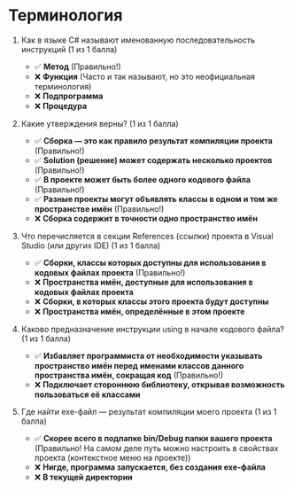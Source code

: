 # Терминология

1. Как в языке C# называют именованную последовательность инструкций (1 из 1 балла)
   * ✅ **Метод** (Правильно!)
   * ❌ **Функция** (Часто и так называют, но это неофициальная терминология)
   * ❌ **Подпрограмма**
   * ❌ **Процедура**


2. Какие утверждения верны? (1 из 1 балла)
   * ✅ **Сборка — это как правило результат компиляции проекта** (Правильно!)
   * ✅ **Solution (решение) может содержать несколько проектов** (Правильно!)
   * ✅ **В проекте может быть более одного кодового файла** (Правильно!)
   * ✅ **Разные проекты могут объявлять классы в одном и том же пространстве имён** (Правильно!)
   * ❌ **Сборка содержит в точности одно пространство имён**


3. Что перечисляется в секции References (ссылки) проекта в Visual Studio (или других IDE) (1 из 1 балла)
   * ✅ **Сборки, классы которых доступны для использования в кодовых файлах проекта** (Правильно!)
   * ❌ **Пространства имён, доступные для использования в кодовых файлах проекта**
   * ❌ **Сборки, в которых классы этого проекта будут доступны**
   * ❌ **Пространства имён, определённые в этом проекте**


4. Каково предназначение инструкции using в начале кодового файла? (1 из 1 балла)
   * ✅ **Избавляет программиста от необходимости указывать пространство имён перед именами классов данного пространства имён, сокращая код** (Правильно!)
   * ❌ **Подключает стороннюю библиотеку, открывая возможность пользоваться её классами**


5. Где найти exe-файл — результат компиляции моего проекта (1 из 1 балла)
   * ✅ **Скорее всего в подпапке bin/Debug папки вашего проекта** (Правильно! На самом деле путь можно настроить в свойствах проекта (контекстное меню на проекте))
   * ❌ **Нигде, программа запускается, без создания exe-файла**
   * ❌ **В текущей директории**